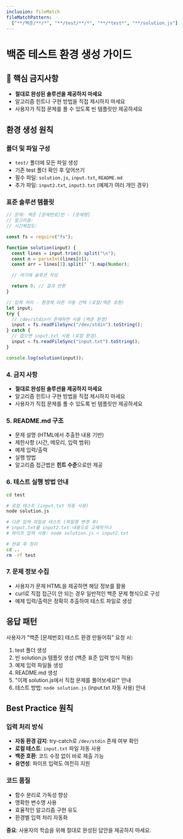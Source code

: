 ```yaml
---
inclusion: fileMatch
fileMatchPattern:
  ["**/백준/**/*", "**/test/**/*", "**/*test*", "**/solution.js"]
---
```


# 백준 테스트 환경 생성 가이드

## 🚫 핵심 금지사항

- **절대로 완성된 솔루션을 제공하지 마세요**
- 알고리즘 힌트나 구현 방법을 직접 제시하지 마세요
- 사용자가 직접 문제를 풀 수 있도록 빈 템플릿만 제공하세요

## 환경 생성 원칙

### 폴더 및 파일 구성

- `test/` 폴더에 모든 파일 생성
- 기존 test 폴더 확인 후 덮어쓰기
- 필수 파일: `solution.js`, `input.txt`, `README.md`
- 추가 파일: `input2.txt`, `input3.txt` (예제가 여러 개인 경우)

### 표준 솔루션 템플릿

```javascript
// 문제: 백준 [문제번호]번 - [문제명]
// 알고리즘:
// 시간복잡도:

const fs = require("fs");

function solution(input) {
  const lines = input.trim().split("\n");
  const n = parseInt(lines[0]);
  const arr = lines[1].split(" ").map(Number);

  // 여기에 솔루션 작성

  return 0; // 결과 반환
}

// 입력 처리 - 환경에 따른 자동 선택 (로컬/백준 호환)
let input;
try {
  // /dev/stdin이 존재하면 사용 (백준 환경)
  input = fs.readFileSync("/dev/stdin").toString();
} catch {
  // 없으면 input.txt 사용 (로컬 환경)
  input = fs.readFileSync("input.txt").toString();
}

console.log(solution(input));
```

### 4. 금지 사항

- **절대로 완성된 솔루션을 제공하지 마세요**
- 알고리즘 힌트나 구현 방법을 직접 제시하지 마세요
- 사용자가 직접 문제를 풀 수 있도록 빈 템플릿만 제공하세요

### 5. README.md 구조

- 문제 설명 (HTML에서 추출한 내용 기반)
- 제한사항 (시간, 메모리, 입력 범위)
- 예제 입력/출력
- 실행 방법
- 알고리즘 접근법은 **힌트 수준**으로만 제공

### 6. 테스트 실행 방법 안내

```bash
cd test

# 로컬 테스트 (input.txt 자동 사용)
node solution.js

# 다른 입력 파일로 테스트 (파일명 변경 후)
# input.txt를 input2.txt 내용으로 교체하거나
# 파이프 입력 사용: node solution.js < input2.txt

# 완료 후 정리
cd ..
rm -rf test
```

### 7. 문제 정보 수집

- 사용자가 문제 HTML을 제공하면 해당 정보를 활용
- curl로 직접 접근이 안 되는 경우 일반적인 백준 문제 형식으로 구성
- 예제 입력/출력은 정확히 추출하여 테스트 파일로 생성

## 응답 패턴

사용자가 "백준 [문제번호] 테스트 환경 만들어줘" 요청 시:

1. test 폴더 생성
2. 빈 solution.js 템플릿 생성 (백준 표준 입력 방식 적용)
3. 예제 입력 파일들 생성
4. README.md 생성
5. "이제 solution.js에서 직접 문제를 풀어보세요!" 안내
6. 테스트 방법: `node solution.js` (input.txt 자동 사용) 안내

## Best Practice 원칙

### 입력 처리 방식

- **자동 환경 감지**: try-catch로 `/dev/stdin` 존재 여부 확인
- **로컬 테스트**: `input.txt` 파일 자동 사용
- **백준 호환**: 코드 수정 없이 바로 제출 가능
- **유연성**: 파이프 입력도 여전히 지원

### 코드 품질

- 함수 분리로 가독성 향상
- 명확한 변수명 사용
- 효율적인 알고리즘 구현 유도
- 환경별 입력 처리 자동화

**중요**: 사용자의 학습을 위해 절대로 완성된 답안을 제공하지 마세요.
